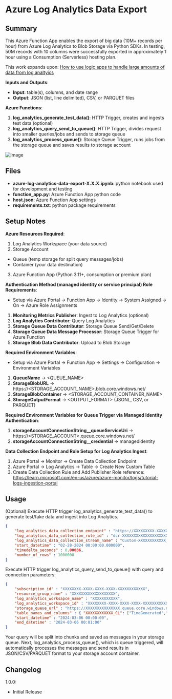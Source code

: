 # Azure Log Analytics Data Export

## Summary

This Azure Function App enables the export of big data (10M+ records per hour) from Azure Log Analytics to Blob Storage via Python SDKs. In testing, 50M records with 10 columns were successfully exported in approximately 1 hour using a Consumption (Serverless) hosting plan.

This work expands upon: [How to use logic apps to handle large amounts of data from log analtyics](https://techcommunity.microsoft.com/t5/azure-integration-services-blog/how-to-use-logic-apps-to-handle-large-amount-of-data-from-log/ba-p/2797466)

<b>Inputs and Outputs</b>:
- <b>Input</b>: table(s), columns, and date range
- <b>Output</b>: JSON (list, line delimited), CSV, or PARQUET files

<b>Azure Functions</b>:
1. <b>log_analytics_generate_test_data()</b>: HTTP Trigger, creates and ingests test data (optional)
2. <b>log_analytics_query_send_to_queue()</b>: HTTP Trigger, divides request into smaller queries/jobs and sends to storage queue
3. <b>log_analytics_process_queue()</b>: Storage Queue Trigger, runs jobs from the storage queue and saves results to storage account

![image](https://github.com/dtagler/azure-log-analytics-data-export/assets/108005114/648c59ff-50aa-4314-acc5-cb7a0539085a)

## Files

- <b>azure-log-analytics-data-export-X.X.X.ipynb</b>: python notebook used for development and testing
- <b>function_app.py</b>: Azure Function App python code
- <b>host.json</b>: Azure Function App settings
- <b>requirements.txt</b>: python package requirements

## Setup Notes

<b>Azure Resources Required</b>:
1. Log Analytics Workspace (your data source)
2. Storage Account
- Queue (temp storage for split query messages/jobs)
- Container (your data destination)
3. Azure Function App (Python 3.11+, consumption or premium plan)

<b>Authentication Method (managed identity or service principal) Role Requirements</b>:
- Setup via Azure Portal -> Function App -> Identity -> System Assigned -> On -> Azure Role Assignments
1. <b>Monitoring Metrics Publisher</b>: Ingest to Log Analytics (optional)
2. <b>Log Analytics Contributor</b>: Query Log Analytics
3. <b>Storage Queue Data Contributor</b>: Storage Queue Send/Get/Delete
4. <b>Storage Queue Data Message Processor</b>: Storage Queue Trigger for Azure Function
5. <b>Storage Blob Data Contributor</b>: Upload to Blob Storage

<b>Required Environment Variables</b>:
- Setup via Azure Portal -> Function App -> Settings -> Configuration -> Environment Variables
1. <b>QueueName</b> -> <QUEUE_NAME>
2. <b>StorageBlobURL</b> -> https://<STORAGE_ACCOUNT_NAME>.blob.core.windows.net/
3. <b>StorageBlobContainer</b> -> <STORAGE_ACCOUNT_CONTAINER_NAME>
4. <b>StorageOutputFormat</b> -> <OUTPUT_FORMAT> (JSONL, CSV, or PARQUET)

<b>Required Environment Variables for Queue Trigger via Managed Identity Authentication</b>: 
1. <b>storageAccountConnectionString__queueServiceUri</b> -> https://<STORAGE_ACCOUNT>.queue.core.windows.net/
2. <b>storageAccountConnectionString__credential</b> -> managedidentity

<b>Data Collection Endpoint and Rule Setup for Log Analytics Ingest</b>:
1. Azure Portal -> Monitor -> Create Data Collection Endpoint
2. Azure Portal -> Log Analytics -> Table -> Create New Custom Table
3. Create Data Collection Rule and Add Publisher Role 
reference: https://learn.microsoft.com/en-us/azure/azure-monitor/logs/tutorial-logs-ingestion-portal

## Usage

(Optional) Execute HTTP trigger log_analytics_generate_test_data() to generate test/fake data and ingest into Log Analytics. 

```json
{
    "log_analytics_data_collection_endpoint" : "https://XXXXXXXXX-XXXXX.eastus-1.ingest.monitor.azure.com",
    "log_analytics_data_collection_rule_id" : "dcr-XXXXXXXXXXXXXXXXXXXXXX",
    "log_analytics_data_collection_stream_name" : "Custom-XXXXXXXXXXXX_CL",
    "start_datetime" : "02-28-2024 00:00:00.000000",
    "timedelta_seconds" : 0.00036,
    "number_of_rows" : 1000000
}
```

Execute HTTP trigger log_analytics_query_send_to_queue() with query and connection parameters:

```json
{
    "subscription_id" : "XXXXXXXX-XXXX-XXXX-XXXX-XXXXXXXXXXXX",
    "resource_group_name" : "XXXXXXXXXXXXXXXXXXX",
    "log_analytics_worksapce_name" : "XXXXXXXXXXX",
    "log_analytics_workspace_id" : "XXXXXXXX-XXXX-XXXX-XXXX-XXXXXXXXXXXX",
    "storage_queue_url" : "https://XXXXXXXXXXXXXXX.queue.core.windows.net/XXXXXXXXXXXXX",
    "table_names_and_columns" : { "XXXXXXXXXXXX_CL": ["TimeGenerated","DataColumn1","DataColumn2","DataColumn3","DataColumn4","DataColumn5","DataColumn6","DataColumn7","DataColumn8","DataColumn9"]},
    "start_datetime" : "2024-03-06 00:00:00",
    "end_datetime" : "2024-03-06 00:01:00"
}
```
Your query will be split into chunks and saved as messages in your storage queue. Next, log_analytics_process_queue(), which is queue triggered, will automatically processes the messages and send results in JSON/CSV/PARQUET format to your storage account container. 

## Changelog

1.0.0:
- Initial Release 

